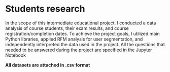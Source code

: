 # Students research

In the scope of this intermediate educational project, I conducted a data analysis of course students, their exam results, and course registration/completion dates. To achieve the project goals, I utilized main Python libraries, applied RFM analysis for user segmentation, and independently interpreted the data used in the project. All the questions that needed to be answered during the project are specified in the Jupyter Notebook

**All datasets are attached in .csv format**
